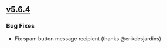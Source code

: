 ## [v5.6.4](https://github.com/honestbleeps/Reddit-Enhancement-Suite/releases/v5.6.4)


### Bug Fixes

- Fix spam button message recipient (thanks @erikdesjardins)
